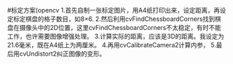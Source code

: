 #标定方案(opencv
1.首先自制一张标定图片，用A4纸打印出来，设定距离，再设定标定棋盘的格子数目，如8×6.
2.然后利用cvFindChessboardCorners找到棋盘在摄像头中的2D位置，这里cvFindChessboardCorners不太稳定，有时不能工作，也许需要图像增强处理。 
3.计算实际的距离，应该是3D的距离。我设定为21.6毫米，既在A4纸上为两厘米。 
4.再用cvCalibrateCamera2计算内参， 
5.最后用cvUndistort2纠正图像的变形。 
